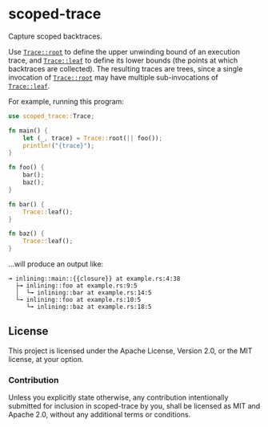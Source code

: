 <!-- Do not edit README.md manually. Instead, edit the module comment of `src/lib.rs`. -->

# scoped-trace

<!-- cargo-rdme start -->

Capture scoped backtraces.

Use [`Trace::root`] to define the upper unwinding bound of an execution
trace, and [`Trace::leaf`] to define its lower bounds (the points at which
backtraces are collected). The resulting traces are trees, since a single
invocation of [`Trace::root`] may have multiple sub-invocations of
[`Trace::leaf`].

[`Trace::root`]: https://docs.rs/scoped-trace/latest/scoped_trace/struct.Trace.html#method.root
[`Trace::leaf`]: https://docs.rs/scoped-trace/latest/scoped_trace/struct.Trace.html#method.leaf

For example, running this program:
```rust
use scoped_trace::Trace;

fn main() {
    let (_, trace) = Trace::root(|| foo());
    println!("{trace}");
}

fn foo() {
    bar();
    baz();
}

fn bar() {
    Trace::leaf();
}

fn baz() {
    Trace::leaf();
}
```
...will produce an output like:
```text
╼ inlining::main::{{closure}} at example.rs:4:38
  ├╼ inlining::foo at example.rs:9:5
  │  └╼ inlining::bar at example.rs:14:5
  └╼ inlining::foo at example.rs:10:5
     └╼ inlining::baz at example.rs:18:5
```

<!-- cargo-rdme end -->

## License

This project is licensed under the Apache License, Version 2.0, or the MIT
license, at your option.

### Contribution

Unless you explicitly state otherwise, any contribution intentionally submitted
for inclusion in scoped-trace by you, shall be licensed as MIT and Apache 2.0,
without any additional terms or conditions.
